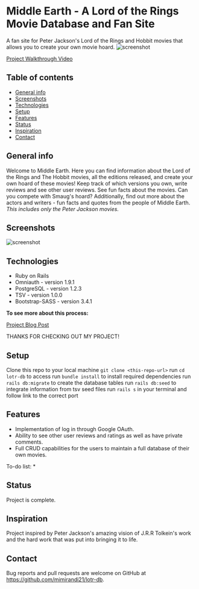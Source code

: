 # Middle Earth - A Lord of the Rings Movie Database and Fan Site
A fan site for Peter Jackson's Lord of the Rings and Hobbit movies that allows you to create your own movie hoard.
![screenshot](./public/assets/LOTRLogin.png)

[Project Walkthrough Video](https://drive.google.com/file/d/12xtB-bY6oBehyJpDjHR8iT1JpmfOay5s/view?usp=sharing)

## Table of contents
* [General info](#general-info)
* [Screenshots](#screenshots)
* [Technologies](#technologies)
* [Setup](#setup)
* [Features](#features)
* [Status](#status)
* [Inspiration](#inspiration)
* [Contact](#contact)

## General info
Welcome to Middle Earth. Here you can find information about the Lord of the Rings and The Hobbit movies, all the editions released, and create your own hoard of these movies! Keep track of which versions you own, write reviews and see other user reviews. See fun facts about the movies. Can you compete with Smaug's hoard?
Additionally, find out more about the actors and writers - fun facts and quotes from the people of Middle Earth.
_This includes only the Peter Jackson movies._

## Screenshots
![screenshot](./public/assets/login.png)

## Technologies
* Ruby on Rails
* Omniauth - version 1.9.1
* PostgreSQL - version 1.2.3
* TSV - version 1.0.0
* Bootstrap-SASS - version 3.4.1

****To see more about this process:****

[Project Blog Post](https://dev.to/meemeek/one-does-not-simply-build-a-rails-project-5522)

THANKS FOR CHECKING OUT MY PROJECT!

## Setup
Clone this repo to your local machine `git clone <this-repo-url>`
run `cd lotr-db` to access
run `bundle install` to install required dependencies
run `rails db:migrate` to create the database tables
run `rails db:seed` to integrate information from tsv seed files
run `rails s` in your terminal and follow link to the correct port

## Features
* Implementation of log in through Google OAuth.
* Ability to see other user reviews and ratings as well as have private comments.
* Full CRUD capabilities for the users to maintain a full database of their own movies.

To-do list:
* 

## Status
Project is complete.

## Inspiration
Project inspired by Peter Jackson's amazing vision of J.R.R Tolkein's work and the hard work that was put into bringing it to life.

## Contact
Bug reports and pull requests are welcome on GitHub at https://github.com/mimirandi21/lotr-db.